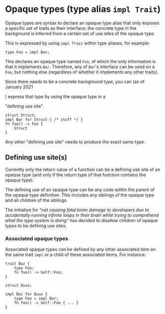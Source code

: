# Opaque types (type alias `impl Trait`)

Opaque types are syntax to declare an opaque type alias that only
exposes a specific set of traits as their interface; the concrete type in the
background is inferred from a certain set of use sites of the opaque type.

This is expressed by using `impl Trait` within type aliases, for example:

```rust,ignore
type Foo = impl Bar;
```

This declares an opaque type named `Foo`, of which the only information is that
it implements `Bar`. Therefore, any of `Bar`'s interface can be used on a `Foo`,
but nothing else (regardless of whether it implements any other traits).

Since there needs to be a concrete background type, you can (as of January 2021
<!-- date: 2021-01 -->) express that type by using the opaque type in a
"defining use site".

```rust,ignore
struct Struct;
impl Bar for Struct { /* stuff */ }
fn foo() -> Foo {
    Struct
}
```

Any other "defining use site" needs to produce the exact same type.

## Defining use site(s)

Currently only the return value of a function can be a defining use site
of an opaque type (and only if the return type of that function contains
the opaque type).

The defining use of an opaque type can be any code *within* the parent
of the opaque type definition. This includes any siblings of the
opaque type and all children of the siblings.

The initiative for *"not causing fatal brain damage to developers due to
accidentally running infinite loops in their brain while trying to
comprehend what the type system is doing"* has decided to disallow children
of opaque types to be defining use sites.

### Associated opaque types

Associated opaque types can be defined by any other associated item
on the same trait `impl` or a child of these associated items. For instance:

```rust,ignore
trait Baz {
    type Foo;
    fn foo() -> Self::Foo;
}

struct Quux;

impl Baz for Quux {
    type Foo = impl Bar;
    fn foo() -> Self::Foo { ... }
}
```
